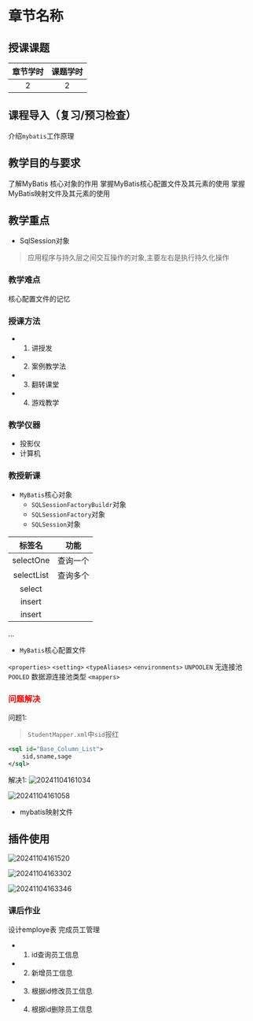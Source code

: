# 章节名称

## 授课课题

|章节学时|课题学时|
|:--:|:--:|
|2|2|

## 课程导入（复习/预习检查）

介绍`mybatis`工作原理

## 教学目的与要求

了解MyBatis 核心对象的作用
掌握MyBatis核心配置文件及其元素的使用
掌握MyBatis映射文件及其元素的使用

## 教学重点

- SqlSession对象

> 应用程序与持久层之间交互操作的对象,主要左右是执行持久化操作

### 教学难点
核心配置文件的记忆
### 授课方法

- 1. 讲授发
- 2. 案例教学法
- 3. 翻转课堂
- 4. 游戏教学

### 教学仪器

* 投影仪
* 计算机

### 教授新课

- `MyBatis`核心对象
    - `SQLSessionFactoryBuildr`对象
    - `SQLSessionFactory`对象
    - `SQLSession`对象

|标签名|功能|
|:--:|:--:|
|selectOne|查询一个|
|selectList|查询多个|
|select||
|insert||
|insert||

...

> 

- `MyBatis`核心配置文件

`<properties>`
`<setting>`
`<typeAliases>`
`<environments>`
`UNPOOLEN` 无连接池
`POOLED` 数据源连接池类型
`<mappers>`

### <font color="red">问题解决</font>
问题1:
> `StudentMapper.xml`中`sid`报红

``` xml
<sql id="Base_Column_List">
    sid,sname,sage
</sql>
```
解决1:
![20241104161034](http://media.codecore.cn/markdown/20241104161034.png)

![20241104161058](http://media.codecore.cn/markdown/20241104161058.png)

- mybatis映射文件


## 插件使用

![20241104161520](http://media.codecore.cn/markdown/20241104161520.png)

![20241104163302](http://media.codecore.cn/markdown/20241104163302.png)

![20241104163346](http://media.codecore.cn/markdown/20241104163346.png)


### 课后作业

设计employe表 完成员工管理
- 1. id查询员工信息
- 2. 新增员工信息
- 3. 根据id修改员工信息
- 4. 根据id删除员工信息
